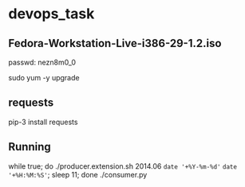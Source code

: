 # devops_task

Fedora-Workstation-Live-i386-29-1.2.iso
---------------------------------------
passwd: nezn8m0_0

sudo yum -y upgrade

requests
--------

pip-3 install requests

Running
-------

while true; do ./producer.extension.sh 2014.06 `date '+%Y-%m-%d'` `date '+%H:%M:%S'`; sleep 11; done
./consumer.py

